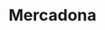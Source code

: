 ---
title: "Mercadona"
url: /madrid/mercadona-calle-de-la-ladera-de-los-almendros/
shop: supermercado
---
